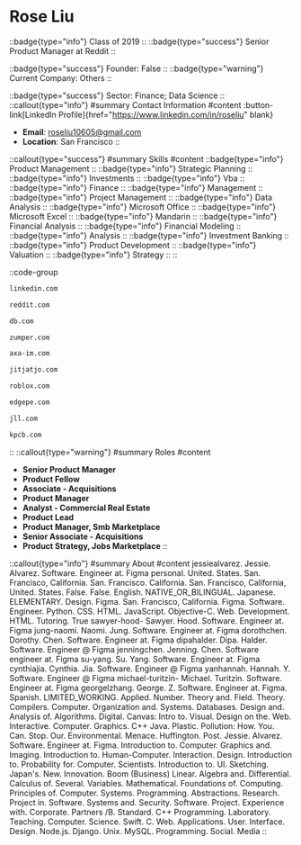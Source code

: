 # Rose Liu
::badge{type="info"}
Class of 2019
::
::badge{type="success"}
Senior Product Manager at Reddit
::

::badge{type="success"}
Founder: False
::
::badge{type="warning"}
Current Company: Others
::

::badge{type="success"}
Sector: Finance; Data Science
::
::callout{type="info"}
#summary
Contact Information
#content
:button-link[LinkedIn Profile]{href="https://www.linkedin.com/in/roseliu" blank}
- **Email**: roseliu10605@gmail.com
- **Location**: San Francisco
::

::callout{type="success"}
#summary
Skills
#content
::badge{type="info"}
Product Management
::
::badge{type="info"}
Strategic Planning
::
::badge{type="info"}
Investments
::
::badge{type="info"}
Vba
::
::badge{type="info"}
Finance
::
::badge{type="info"}
Management
::
::badge{type="info"}
Project Management
::
::badge{type="info"}
Data Analysis
::
::badge{type="info"}
Microsoft Office
::
::badge{type="info"}
Microsoft Excel
::
::badge{type="info"}
Mandarin
::
::badge{type="info"}
Financial Analysis
::
::badge{type="info"}
Financial Modeling
::
::badge{type="info"}
Analysis
::
::badge{type="info"}
Investment Banking
::
::badge{type="info"}
Product Development
::
::badge{type="info"}
Valuation
::
::badge{type="info"}
Strategy
::
::

::code-group
```bash [LinkedIn]
linkedin.com
```
```bash [Reddit]
reddit.com
```
```bash [Deutsche Bank]
db.com
```
```bash [Zumper]
zumper.com
```
```bash [AXA Investment Managers]
axa-im.com
```
```bash [Jitjatjo]
jitjatjo.com
```
```bash [Roblox]
roblox.com
```
```bash [Edge Principal Advisors]
edgepe.com
```
```bash [JLL]
jll.com
```
```bash [Kleiner Perkins Caufield & Byers]
kpcb.com
```
::
::callout{type="warning"}
#summary
Roles
#content
- **Senior Product Manager**
- **Product Fellow**
- **Associate - Acquisitions**
- **Product Manager**
- **Analyst - Commercial Real Estate**
- **Product Lead**
- **Product Manager, Smb Marketplace**
- **Senior Associate - Acquisitions**
- **Product Strategy, Jobs Marketplace**
::

::callout{type="info"}
#summary
About
#content
jessiealvarez. Jessie. Alvarez. Software. Engineer at. Figma personal. United. States. San. Francisco, California. San. Francisco. California. San. Francisco, California, United. States. False. False. English. NATIVE_OR_BILINGUAL. Japanese. ELEMENTARY. Design. Figma. San. Francisco, California. Figma. Software. Engineer. Python. CSS. HTML. JavaScript. Objective-C. Web. Development. HTML. Tutoring. True sawyer-hood- Sawyer. Hood. Software. Engineer at. Figma jung-naomi. Naomi. Jung. Software. Engineer at. Figma dorothchen. Dorothy. Chen. Software. Engineer at. Figma dipahalder. Dipa. Halder. Software. Engineer @ Figma jenningchen. Jenning. Chen. Software engineer at. Figma su-yang. Su. Yang. Software. Engineer at. Figma cynthiajia. Cynthia. Jia. Software. Engineer @ Figma yanhannah. Hannah. Y. Software. Engineer @ Figma michael-turitzin- Michael. Turitzin. Software. Engineer at. Figma georgelzhang. George. Z. Software. Engineer at. Figma. Spanish. LIMITED_WORKING. Applied. Number. Theory and. Field. Theory. Compilers. Computer. Organization and. Systems. Databases. Design and. Analysis of. Algorithms. Digital. Canvas: Intro to. Visual. Design on the. Web. Interactive. Computer. Graphics. C++ Java. Plastic. Pollution: How. You. Can. Stop. Our. Environmental. Menace. Huffington. Post. Jessie. Alvarez. Software. Engineer at. Figma. Introduction to. Computer. Graphics and. Imaging. Introduction to. Human-Computer. Interaction. Design. Introduction to. Probability for. Computer. Scientists. Introduction to. UI. Sketching. Japan's. New. Innovation. Boom (Business) Linear. Algebra and. Differential. Calculus of. Several. Variables. Mathematical. Foundations of. Computing. Principles of. Computer. Systems. Programming. Abstractions. Research. Project in. Software. Systems and. Security. Software. Project. Experience with. Corporate. Partners /B. Standard. C++ Programming. Laboratory. Teaching. Computer. Science. Swift. C. Web. Applications. User. Interface. Design. Node.js. Django. Unix. MySQL. Programming. Social. Media
::
